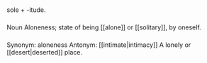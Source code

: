 ###
sole + -itude.
###
Noun
Aloneness; state of being [[alone]] or [[solitary]], by oneself.
###
Synonym: aloneness
Antonym: [[intimate|intimacy]]
A lonely or [[desert|deserted]] place. 